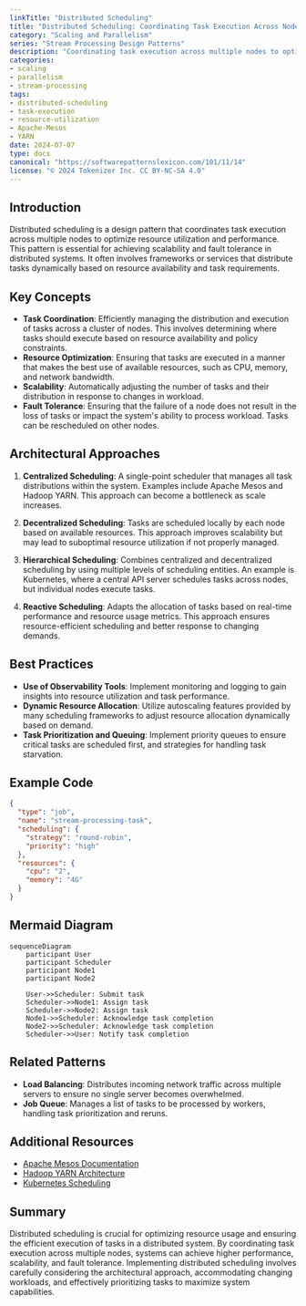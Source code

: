 ```yaml
---
linkTitle: "Distributed Scheduling"
title: "Distributed Scheduling: Coordinating Task Execution Across Nodes"
category: "Scaling and Parallelism"
series: "Stream Processing Design Patterns"
description: "Coordinating task execution across multiple nodes to optimize resource utilization and performance."
categories:
- scaling
- parallelism
- stream-processing
tags:
- distributed-scheduling
- task-execution
- resource-utilization
- Apache-Mesos
- YARN
date: 2024-07-07
type: docs
canonical: "https://softwarepatternslexicon.com/101/11/14"
license: "© 2024 Tokenizer Inc. CC BY-NC-SA 4.0"
---
```



## Introduction

Distributed scheduling is a design pattern that coordinates task execution across multiple nodes to optimize resource utilization and performance. This pattern is essential for achieving scalability and fault tolerance in distributed systems. It often involves frameworks or services that distribute tasks dynamically based on resource availability and task requirements.

## Key Concepts

- **Task Coordination**: Efficiently managing the distribution and execution of tasks across a cluster of nodes. This involves determining where tasks should execute based on resource availability and policy constraints.
- **Resource Optimization**: Ensuring that tasks are executed in a manner that makes the best use of available resources, such as CPU, memory, and network bandwidth.
- **Scalability**: Automatically adjusting the number of tasks and their distribution in response to changes in workload.
- **Fault Tolerance**: Ensuring that the failure of a node does not result in the loss of tasks or impact the system's ability to process workload. Tasks can be rescheduled on other nodes.

## Architectural Approaches

1. **Centralized Scheduling**: A single-point scheduler that manages all task distributions within the system. Examples include Apache Mesos and Hadoop YARN. This approach can become a bottleneck as scale increases.
   
2. **Decentralized Scheduling**: Tasks are scheduled locally by each node based on available resources. This approach improves scalability but may lead to suboptimal resource utilization if not properly managed.

3. **Hierarchical Scheduling**: Combines centralized and decentralized scheduling by using multiple levels of scheduling entities. An example is Kubernetes, where a central API server schedules tasks across nodes, but individual nodes execute tasks.

4. **Reactive Scheduling**: Adapts the allocation of tasks based on real-time performance and resource usage metrics. This approach ensures resource-efficient scheduling and better response to changing demands.

## Best Practices

- **Use of Observability Tools**: Implement monitoring and logging to gain insights into resource utilization and task performance.
- **Dynamic Resource Allocation**: Utilize autoscaling features provided by many scheduling frameworks to adjust resource allocation dynamically based on demand.
- **Task Prioritization and Queuing**: Implement priority queues to ensure critical tasks are scheduled first, and strategies for handling task starvation.

## Example Code

```json
{
  "type": "job",
  "name": "stream-processing-task",
  "scheduling": {
    "strategy": "round-robin",
    "priority": "high"
  },
  "resources": {
    "cpu": "2",
    "memory": "4G"
  }
}
```

## Mermaid Diagram

```mermaid
sequenceDiagram
    participant User
    participant Scheduler
    participant Node1
    participant Node2

    User->>Scheduler: Submit task
    Scheduler->>Node1: Assign task
    Scheduler->>Node2: Assign task
    Node1->>Scheduler: Acknowledge task completion
    Node2->>Scheduler: Acknowledge task completion
    Scheduler->>User: Notify task completion
```

## Related Patterns

- **Load Balancing**: Distributes incoming network traffic across multiple servers to ensure no single server becomes overwhelmed.
- **Job Queue**: Manages a list of tasks to be processed by workers, handling task prioritization and reruns.

## Additional Resources

- [Apache Mesos Documentation](http://mesos.apache.org/documentation/latest/)
- [Hadoop YARN Architecture](https://hadoop.apache.org/docs/r3.3.3/hadoop-yarn/hadoop-yarn-site/YARN.html)
- [Kubernetes Scheduling](https://kubernetes.io/docs/concepts/scheduling/kube-scheduler/)

## Summary

Distributed scheduling is crucial for optimizing resource usage and ensuring the efficient execution of tasks in a distributed system. By coordinating task execution across multiple nodes, systems can achieve higher performance, scalability, and fault tolerance. Implementing distributed scheduling involves carefully considering the architectural approach, accommodating changing workloads, and effectively prioritizing tasks to maximize system capabilities.
